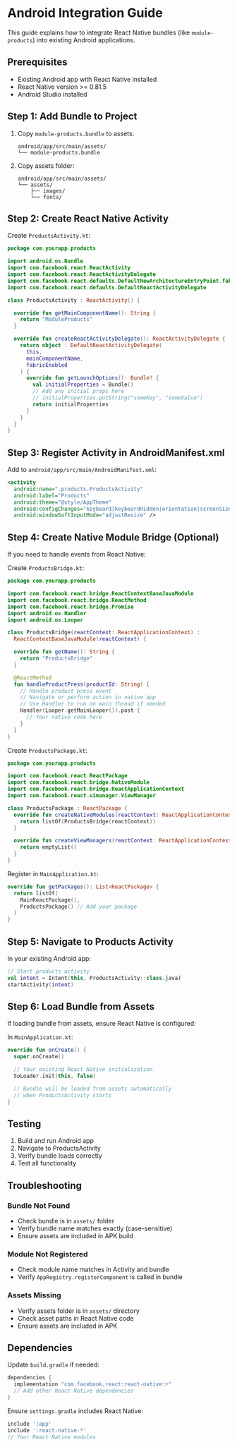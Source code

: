# Android Integration Guide

This guide explains how to integrate React Native bundles (like `module-products`) into existing Android applications.

## Prerequisites

- Existing Android app with React Native installed
- React Native version >= 0.81.5
- Android Studio installed

## Step 1: Add Bundle to Project

1. Copy `module-products.bundle` to assets:

   ```
   android/app/src/main/assets/
   └── module-products.bundle
   ```

2. Copy assets folder:
   ```
   android/app/src/main/assets/
   └── assets/
       ├── images/
       └── fonts/
   ```

## Step 2: Create React Native Activity

Create `ProductsActivity.kt`:

```kotlin
package com.yourapp.products

import android.os.Bundle
import com.facebook.react.ReactActivity
import com.facebook.react.ReactActivityDelegate
import com.facebook.react.defaults.DefaultNewArchitectureEntryPoint.fabricEnabled
import com.facebook.react.defaults.DefaultReactActivityDelegate

class ProductsActivity : ReactActivity() {

  override fun getMainComponentName(): String {
    return "ModuleProducts"
  }

  override fun createReactActivityDelegate(): ReactActivityDelegate {
    return object : DefaultReactActivityDelegate(
      this,
      mainComponentName,
      fabricEnabled
    ) {
      override fun getLaunchOptions(): Bundle? {
        val initialProperties = Bundle()
        // Add any initial props here
        // initialProperties.putString("someKey", "someValue")
        return initialProperties
      }
    }
  }
}
```

## Step 3: Register Activity in AndroidManifest.xml

Add to `android/app/src/main/AndroidManifest.xml`:

```xml
<activity
  android:name=".products.ProductsActivity"
  android:label="Products"
  android:theme="@style/AppTheme"
  android:configChanges="keyboard|keyboardHidden|orientation|screenSize|uiMode"
  android:windowSoftInputMode="adjustResize" />
```

## Step 4: Create Native Module Bridge (Optional)

If you need to handle events from React Native:

Create `ProductsBridge.kt`:

```kotlin
package com.yourapp.products

import com.facebook.react.bridge.ReactContextBaseJavaModule
import com.facebook.react.bridge.ReactMethod
import com.facebook.react.bridge.Promise
import android.os.Handler
import android.os.Looper

class ProductsBridge(reactContext: ReactApplicationContext) :
  ReactContextBaseJavaModule(reactContext) {

  override fun getName(): String {
    return "ProductsBridge"
  }

  @ReactMethod
  fun handleProductPress(productId: String) {
    // Handle product press event
    // Navigate or perform action in native app
    // Use Handler to run on main thread if needed
    Handler(Looper.getMainLooper()).post {
      // Your native code here
    }
  }
}
```

Create `ProductsPackage.kt`:

```kotlin
package com.yourapp.products

import com.facebook.react.ReactPackage
import com.facebook.react.bridge.NativeModule
import com.facebook.react.bridge.ReactApplicationContext
import com.facebook.react.uimanager.ViewManager

class ProductsPackage : ReactPackage {
  override fun createNativeModules(reactContext: ReactApplicationContext): List<NativeModule> {
    return listOf(ProductsBridge(reactContext))
  }

  override fun createViewManagers(reactContext: ReactApplicationContext): List<ViewManager<*, *>> {
    return emptyList()
  }
}
```

Register in `MainApplication.kt`:

```kotlin
override fun getPackages(): List<ReactPackage> {
  return listOf(
    MainReactPackage(),
    ProductsPackage() // Add your package
  )
}
```

## Step 5: Navigate to Products Activity

In your existing Android app:

```kotlin
// Start products activity
val intent = Intent(this, ProductsActivity::class.java)
startActivity(intent)
```

## Step 6: Load Bundle from Assets

If loading bundle from assets, ensure React Native is configured:

In `MainApplication.kt`:

```kotlin
override fun onCreate() {
  super.onCreate()

  // Your existing React Native initialization
  SoLoader.init(this, false)

  // Bundle will be loaded from assets automatically
  // when ProductsActivity starts
}
```

## Testing

1. Build and run Android app
2. Navigate to ProductsActivity
3. Verify bundle loads correctly
4. Test all functionality

## Troubleshooting

### Bundle Not Found

- Check bundle is in `assets/` folder
- Verify bundle name matches exactly (case-sensitive)
- Ensure assets are included in APK build

### Module Not Registered

- Check module name matches in Activity and bundle
- Verify `AppRegistry.registerComponent` is called in bundle

### Assets Missing

- Verify assets folder is in `assets/` directory
- Check asset paths in React Native code
- Ensure assets are included in APK

## Dependencies

Update `build.gradle` if needed:

```gradle
dependencies {
  implementation "com.facebook.react:react-native:+"
  // Add other React Native dependencies
}
```

Ensure `settings.gradle` includes React Native:

```gradle
include ':app'
include ':react-native-*'
// Your React Native modules
```
